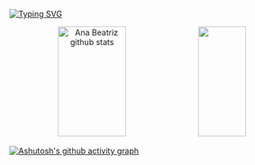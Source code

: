 [![Typing SVG](https://readme-typing-svg.herokuapp.com/?color=ff91a4&size=35&center=true&vCenter=true&width=1000&lines=Oi!+Me+chamo+Ana+Beatriz;Tenho+18+anos;Sou+estudante+de+ciência+da+computação;Aqui+guardo+meus+estudos;Seja+bem+vindo!+:%29)](https://git.io/typing-svg)


<div align="center">  
  <img width="49%" height="195px" src="https://github-readme-stats.vercel.app/api?username=anabzerati&show_icons=true&count_private=true&hide_border=true&title_color=ff91a4&icon_color=ff91a4&text_color=c9d1d9&bg_color=0d1117" alt="Ana Beatriz github stats" /> 
  <img width="41%" height="195px" src="https://github-readme-stats.vercel.app/api/top-langs/?username=anabzerati&layout=compact&hide_border=true&title_color=ff91a4&text_color=ff91a4&bg_color=0d1117" />
</div>


[![Ashutosh's github activity graph](https://github-readme-activity-graph.vercel.app/graph?username=anabzerati&theme=react-dark)](https://github.com/ashutosh00710/github-readme-activity-graph)
